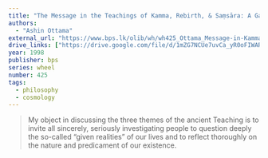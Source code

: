 ```yaml
---
title: "The Message in the Teachings of Kamma, Rebirth, & Saṃsāra: A Gateway to Deeper Understanding"
authors:
  - "Ashin Ottama"
external_url: "https://www.bps.lk/olib/wh/wh425_Ottama_Message-in-Kamma-Rebirth-Samsara.html"
drive_links: ["https://drive.google.com/file/d/1mZG7NCUe7uvCa_yR0oFIWARqbQbgPKOj/view?usp=drivesdk", "https://drive.google.com/file/d/1ju2-bvdVA2UhvpkktkfBKwc2ahwv3xHs/view?usp=drivesdk"]
year: 1998
publisher: bps
series: wheel
number: 425
tags:
  - philosophy
  - cosmology
---
```


> My object in discussing the three themes of the ancient Teaching is to invite all sincerely, seriously investigating people to question deeply the so-called “given realities” of our lives and to reflect thoroughly on the nature and predicament of our existence.
